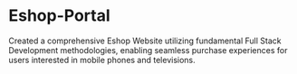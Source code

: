 # Eshop-Portal
Created a comprehensive Eshop Website utilizing fundamental Full Stack Development methodologies, enabling seamless  purchase experiences for users interested in mobile phones and televisions.
